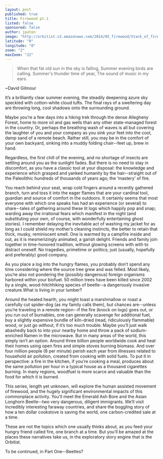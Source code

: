 ```yaml
---
layout: post
published: true
title: Firewood pt.1
listed: false
sponsored: false
author: jpaton
image: "http://orbitist.s3.amazonaws.com/2014/05_firewood/Stack_of_firewood2.jpg"
latitude: "0"
longitude: "0"
zoom: "2"
maxZoom: "22"
---
```


> When that fat old sun in the sky is falling,
Summer evening birds are calling.
Summer's thunder time of year,
The sound of music in my ears.

~David Gilmour

It’s a brilliantly clear summer evening, the steadily deepening azure sky speckled with cotton-white cloud tufts. The final rays of a sweltering day are throwing long, cool shadows onto the surrounding ground.

Maybe you’re a few days into a hiking trek through the dense Allegheny Forest, home to more oil and gas wells than any other state-managed forest in the country. Or, perhaps the breathing wash of waves is all but covering the laughter of  you and your company as you sink your feet into the cool, damp sand of a remote beach. Rather still, you may be in the comfort of your own backyard, sinking into a muddy folding chair--feet up, brew in hand.

Regardless, the first chill of the evening, and no shortage of insects are settling around you as the sunlight fades. But there is no need to stay in discomfort, as you have a classic tool at your disposal: the knowledge and experience which grasped and yanked humanity by the hair--straight out of the Paleolithic hundreds of thousands of years ago; the ‘mastery’ of fire.

You reach behind your seat, wrap cold fingers around a recently gathered branch, turn and toss it into the eager flames that are your cardinal tool, guardian and source of comfort in the outdoors. It certainly seems that most everyone with which one speaks has had an experience (or several) to share--tales of gathering around these lit logs which happily pop and snap; warding away the irrational fears which manifest in the night (and substituting your own, of course, with wonderfully entertaining ghost stories). I remember delaying the inevitable act of washing my jacket for as long as I could shield my mother’s cleaning instincts, the better to retain that thick, musky, reminiscent smell. One is warmed by a campfire inside and out, as it is mesmerizingly animated, a garish delight. Friends and family join together in time-honored tradition, without glowing screens with with to distract oneself. No tragedies, primetime or politics; just (usually, hopefully and preferably) good company. 

As you place a log into the hungry flames, you probably don’t spend any time considering where the source tree grew and was felled. Most likely, you’re also not pondering the (possibly dangerous) foreign organisms harbored within your biofuel. 50 million trees have been killed since 2002 by a single, wood-hitchhiking species of beetle--a dangerously invasive creature.What is living in your lumber? 

Around the heated hearth, you might toast a marshmallow or roast a carefully cut spider-dog (as my family calls them), but chances are--unless you’re traveling in a remote region--if the fire (knock on logs) goes out, or you run out of burnables, one can generally scavenge for additional fuel, buy a slightly expensive bundle of kiln-dried (read, ridiculously flammable) wood, or just go without, if it’s too much trouble. Maybe you’ll just walk abashedly back to into your nearby home and throw a pack of sodium-enriched Ramen in the microwave. But in many areas of the world, this simply isn’t an option. Around three billion people worldwide cook and heat their homes using open fires and simple stoves burning biomass. And over four million people (8 per minute) perish each year from illnesses related to household air pollution, created from cooking with solid fuels. To put it in perspective: a fire in the kitchen, if you’re cooking a meal, produces about the same pollution per hour in a typical house as a thousand cigarettes burning. In many regions, woodfuel is more scarce and valuable than the food for which it is burned.

This series, length yet unknown, will explore the human assisted movement of firewood, and the hugely significant environmental impacts of this commonplace activity. You’ll meet the Emerald Ash Bore and the Asian Longhorn Beetle--two very dangerous, diligent immigrants. We’ll visit incredibly interesting faraway countries, and share the boggling story of how a ten dollar cookstove is saving the world, one carbon-credited sale at a time.

These are not the topics which one usually thinks about, as you feed your hungry friend called fire, one branch at a time. But you’ll be amazed at the places these narratives take us, in the exploratory story engine that is the Orbitist.

To be continued, in Part One--Beetles?
